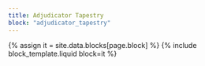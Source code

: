```yaml
---
title: Adjudicator Tapestry
block: "adjudicator_tapestry"
---
```


{% assign it = site.data.blocks[page.block] %}
{% include block_template.liquid block=it %}

